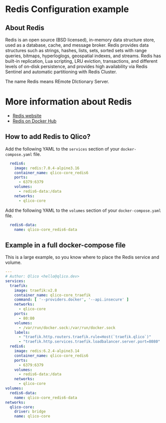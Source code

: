 # Redis Configuration example

## About Redis

Redis is an open source (BSD licensed), in-memory data structure store, used as
a database, cache, and message broker. Redis provides data structures such as
strings, hashes, lists, sets, sorted sets with range queries, bitmaps,
hyperloglogs, geospatial indexes, and streams. Redis has built-in replication,
Lua scripting, LRU eviction, transactions, and different levels of on-disk
persistence, and provides high availability via Redis Sentinel and automatic
partitioning with Redis Cluster.

The name Redis means REmote DIctionary Server.

# More information about Redis

* [Redis website](https://redis.io/)
* [Redis on Docker Hub](https://hub.docker.com/_/redis)

## How to add Redis to Qlico?

Add the following YAML to the `services` section of your `docker-compose.yaml`
file.

```yaml
  redis6:
    image: redis:7.0.4-alpine3.16
    container_name: qlico-core_redis6
    ports:
      - 6379:6379
    volumes:
      - redis6-data:/data
    networks:
      - qlico-core
```

Add the following YAML to the `volumes` section of your `docker-compose.yaml`
file.

```yaml
  redis6-data:
    name: qlico-core_redis6-data
```

## Example in a full docker-compose file

This is a large example, so you know where to place the Redis service and
volume.

```yaml
---
# Author: Qlico <hello@qlico.dev>
services:
  traefik:
    image: traefik:v2.8
    container_name: qlico-core_traefik
    command: [ '--providers.docker', '--api.insecure' ]
    networks:
      - qlico-core
    ports:
      - 80:80
    volumes:
      - /var/run/docker.sock:/var/run/docker.sock
    labels:
      - "traefik.http.routers.traefik.rule=Host(`traefik.qlico`)"
      - "traefik.http.services.traefik.loadbalancer.server.port=8080"
  redis6:
    image: redis:6.2.4-alpine3.14
    container_name: qlico-core_redis6
    ports:
      - 6379:6379
    volumes:
      - redis6-data:/data
    networks:
      - qlico-core
volumes:
  redis6-data:
    name: qlico-core_redis6-data
networks:
  qlico-core:
    driver: bridge
    name: qlico-core
```
